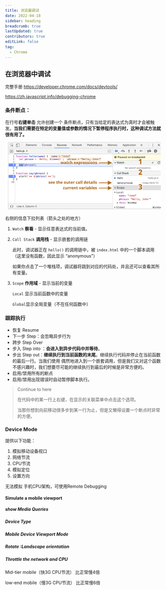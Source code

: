```yaml
---
title: 浏览器调试
date: 2022-04-18
sidebar: heading
breadcrumb: true
lastUpdated: true
contributors: true
editLink: false
tag:
  - Chrome
---
```

## 在浏览器中调试

完整手册 https://developer.chrome.com/docs/devtools/

https://zh.javascript.info/debugging-chrome

### 条件断点：

在行号**右键单击** 允许创建一个 条件断点，只有当给定的表达式为真时才会被触发。**当我们需要在特定的变量值或参数的情况下暂停程序执行时，这种调试方法就很有用了。**

![image-20220418093552427](https://raw.githubusercontent.com/diandianyezi/typora-images/master/img/image-20220418093552427.png)

右侧的信息下拉列表（箭头之处的地方）

1. `Watch` **察看** - 显示任意表达式的当前值。

2. `Call Stack` **调用栈** - 显示嵌套的调用链

    此时，调试器正在 `hello()` 的调用链中，被 `index.html` 中的一个脚本调用（这里没有函数，因此显示 “anonymous”）

    如果你点击了一个堆栈项，调试器将跳到对应的代码处，并且还可以查看其所有变量。

3. `Scope` **作用域** - 显示当前的变量

    `Local` 显示当前函数中的变量

    `Global`显示全局变量（不在任何函数中）

### 跟踪执行

* 恢复 Resume
* 下一步 Step：会忽略异步行为
* 跨步 Step Over
* 步入 Step into ：**会进入到异步代码中并等待**。
* 步出 Step out：**继续执行到当前函数的末尾**。继续执行代码并停止在当前函数的最后一行。当我们使用 偶然地进入到一个嵌套调用，但是我们又对这个函数不感兴趣时，我们想要尽可能的继续执行到最后的时候是非常方便的。
* 启用/禁用所有的断点
* 启用/禁用出现错误时自动暂停脚本执行。

> Continue to here
>
> 在代码中的某一行上右键，在显示的关联菜单中点击这个选项。
>
> 当那你想到向前移动很多步到某一行为止，但是又懒得设置一个断点时非常的方便。

### Device Mode

提供以下功能：

1. 模拟移动设备视口
2. 网络节流
3. CPU节流
4. 模拟定位
5. 设置方向

无法模拟 手机CPU架构，可使用Remote Debugging

#### Simulate a mobile viewport

##### show Media Queries

##### Device Type

##### Mobile Device Viewport Mode

##### Rotate :Landscape orientation

##### Throttle the network and CPU

Mid-tier mobile（快3G CPU节流） 比正常慢4倍

low-end mobile（慢3G CPU节流） 比正常慢6倍



